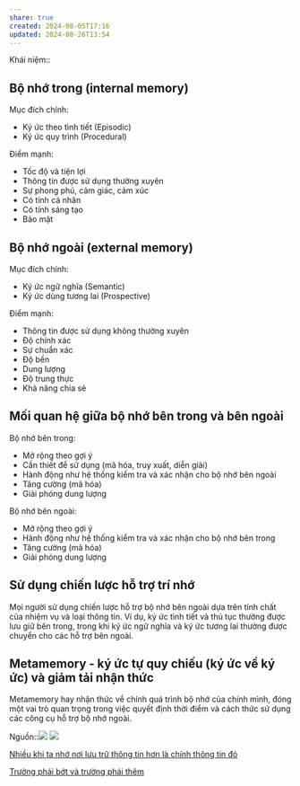 ```yaml
---
share: true
created: 2024-08-05T17:16
updated: 2024-08-26T13:54
---
```

Khái niệm:: 
## Bộ nhớ trong (internal memory)
Mục đích chính:
- Ký ức theo tình tiết (Episodic)
- Ký ức quy trình (Procedural)

Điểm mạnh:
- Tốc độ và tiện lợi
- Thông tin được sử dụng thường xuyên
- Sự phong phú, cảm giác, cảm xúc
- Có tính cá nhân
- Có tính sáng tạo
- Bảo mật
## Bộ nhớ ngoài (external memory)
Mục đích chính:
- Ký ức ngữ nghĩa (Semantic)
- Ký ức dùng tương lai (Prospective)

Điểm mạnh:
- Thông tin được sử dụng không thường xuyên
- Độ chính xác
- Sự chuẩn xác
- Độ bền
- Dung lượng
- Độ trung thực
- Khả năng chia sẻ
## Mối quan hệ giữa bộ nhớ bên trong và bên ngoài
Bộ nhớ bên trong:
- Mở rộng theo gợi ý
- Cần thiết để sử dụng (mã hóa, truy xuất, diễn giải)
- Hành động như hệ thống kiểm tra và xác nhận cho bộ nhớ bên ngoài
- Tăng cường (mã hóa)
- Giải phóng dung lượng

Bộ nhớ bên ngoài:
- Mở rộng theo gợi ý
- Hành động như hệ thống kiểm tra và xác nhận cho bộ nhớ bên trong
- Tăng cường (mã hóa)
- Giải phóng dung lượng
## Sử dụng chiến lược hỗ trợ trí nhớ
Mọi người sử dụng chiến lược hỗ trợ bộ nhớ bên ngoài dựa trên tính chất của nhiệm vụ và loại thông tin. Ví dụ, ký ức tình tiết và thủ tục thường được lưu giữ bên trong, trong khi ký ức ngữ nghĩa và ký ức tương lai thường được chuyển cho các hỗ trợ bên ngoài.

## Metamemory - ký ức tự quy chiếu (ký ức về ký ức) và giảm tải nhận thức
Metamemory hay nhận thức về chính quá trình bộ nhớ của chính mình, đóng một vai trò quan trọng trong việc quyết định thời điểm và cách thức sử dụng các công cụ hỗ trợ bộ nhớ ngoài.

Nguồn::![](https://i.imgur.com/7Akkvmx.png)
![](https://i.imgur.com/USfoDXS.jpeg)

[Nhiều khi ta nhớ nơi lưu trữ thông tin hơn là chính thông tin đó](./Nhi%E1%BB%81u%20khi%20ta%20nh%E1%BB%9B%20n%C6%A1i%20l%C6%B0u%20tr%E1%BB%AF%20th%C3%B4ng%20tin%20h%C6%A1n%20l%C3%A0%20ch%C3%ADnh%20th%C3%B4ng%20tin%20%C4%91%C3%B3.md)

[Trường phái bớt và trường phái thêm](../../../../%F0%9F%93%9CT%C3%A0i%20nguy%C3%AAn/Gi%E1%BA%A3i%20ph%C3%A1p%20k%E1%BB%B9%20thu%E1%BA%ADt/C%E1%BB%99ng%20%C4%91%E1%BB%93ng%20online/Wikipedia/Tr%C6%B0%E1%BB%9Dng%20ph%C3%A1i%20b%E1%BB%9Bt%20v%C3%A0%20tr%C6%B0%E1%BB%9Dng%20ph%C3%A1i%20th%C3%AAm.md)